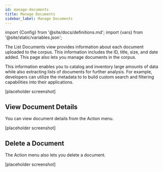 ```yaml
---
id: manage-documents
title: Manage Documents
sidebar_label: Manage Documents
---
```


import {Config} from '@site/docs/definitions.md';
import {vars} from '@site/static/variables.json';

The List Documents view provides information about each document uploaded to 
the corpus. This information includes the ID, title, size, and date added.
This page also lets you manage documents in the corpus.

This information enables you to catalog and inventory large amounts of data 
while also extracting lists of documents for further analysis. For example, 
developers can utilize the metadata to to build custom search and filtering 
capabilities into their applications.


[placeholder screenshot]



## View Document Details

You can view document details from the Action menu.

[placeholder screenshot]

## Delete a Document

The Action menu also lets you delete a document.

[placeholder screenshot]

<!--

## Document Actions

The Actions menu to the right of each document lets you search, filter, delete, 
bulk delete.

[placeholder screenshot]

## Bulk Delete Documents

[placeholder screenshot]

-->